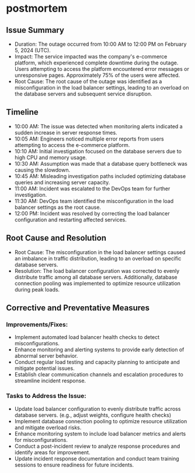 # postmortem

## Issue Summary

- Duration: The outage occurred from 10:00 AM to 12:00 PM on February 5, 2024 (UTC).
- Impact: The service impacted was the company's e-commerce platform, which experienced complete downtime during the outage. Users attempting to access the platform encountered error messages or unresponsive pages. Approximately 75% of the users were affected.
- Root Cause: The root cause of the outage was identified as a misconfiguration in the load balancer settings, leading to an overload on the database servers and subsequent service disruption.


## Timeline

- 10:00 AM: The issue was detected when monitoring alerts indicated a sudden increase in server response times.
- 10:05 AM: Engineers noticed multiple error reports from users attempting to access the e-commerce platform.
- 10:10 AM: Initial investigation focused on the database servers due to high CPU and memory usage.
- 10:30 AM: Assumption was made that a database query bottleneck was causing the slowdown.
- 10:45 AM: Misleading investigation paths included optimizing database queries and increasing server capacity.
- 11:00 AM: Incident was escalated to the DevOps team for further investigation.
- 11:30 AM: DevOps team identified the misconfiguration in the load balancer settings as the root cause.
- 12:00 PM: Incident was resolved by correcting the load balancer configuration and restarting affected services.

## Root Cause and Resolution

- Root Cause: The misconfiguration in the load balancer settings caused an imbalance in traffic distribution, leading to an overload on specific database servers.
- Resolution: The load balancer configuration was corrected to evenly distribute traffic among all database servers. Additionally, database connection pooling was implemented to optimize resource utilization during peak loads.

## Corrective and Preventative Measures

### Improvements/Fixes:

- Implement automated load balancer health checks to detect misconfigurations.
- Enhance monitoring and alerting systems to provide early detection of abnormal server behavior.
- Conduct regular load testing and capacity planning to anticipate and mitigate potential issues.
- Establish clear communication channels and escalation procedures to streamline incident response.

### Tasks to Address the Issue:

- Update load balancer configuration to evenly distribute traffic across database servers. (e.g., adjust weights, configure health checks)
- Implement database connection pooling to optimize resource utilization and mitigate overload risks.
- Enhance monitoring system to include load balancer metrics and alerts for misconfigurations.
- Conduct a post-incident review to analyze response procedures and identify areas for improvement.
- Update incident response documentation and conduct team training sessions to ensure readiness for future incidents.